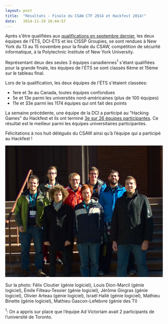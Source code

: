 ```yaml
---
layout: post
title:  "Résultats - Finale du CSAW CTF 2014 et Hackfest 2014!"
date:   2014-11-19 16:44:57
---
```

Après s'être qualifiées aux [qualifications en septembre dernier](http://dciets.com/news/2014/09/23/resultats-qualification-csaw-ctf-2014/), les deux équipes de l'ÉTS, DCI-ÉTS et les CISSP Groupies, se sont rendues à New York du 13 au 15 novembre pour la finale du CSAW, compétition de sécurité informatique, à la Polytechnic Institute of New York University.

Représentant deux des seules 3 équipes canadiennes<sup>1</sup> s'étant qualifiées pour la grande finale, les équipes de l'ÉTS se sont classés 6ème et 15ème sur le tableau final.

Lors de la qualification, les deux équipes de l'ÉTS s'étaient classées:

* 1ere et 3e au Canada, toutes équipes confondues
* 5e et 13e parmi les universités nord-américaines (plus de 100 équipes)
* 11e et 33e parmi les 1174 équipes qui ont fait des points

La semaine précédente, une équipe de la DCI a participé au “Hacking Games” du Hackfest et ils ont terminé [3e sur 26 équipes participantes](http://www.hackfest.ca/fr/hacking-games-2014). Ce résultat est le meilleur parmi les équipes universitaires participantes.

Félicitations à nos huit délégués du CSAW ainsi qu’à l’équipe qui a participé au Hackfest !

![Les étudiants de l'ÉTS à la finale de la CSAW CTF 2014"](/img/news/csaw_finals_2014.png "Les étudiants de l'ÉTS à la finale de la CSAW CTF 2014")

Sur la photo: Félix Cloutier (génie logiciel), Louis Dion-Marcil (génie logiciel), Émile Filteau-Tessier (génie logiciel), Jérôme Gingras (génie logiciel), Olivier Arteau (génie logiciel), Israël Hallé (génie logiciel), Mathieu Binette (génie logiciel), Mathieu Gascon-Lefebvre (génie des TI)

<sup>1</sup>: On a appris sur place que l’équipe Ad Victoriam avait 2 participants de l’université de Toronto.